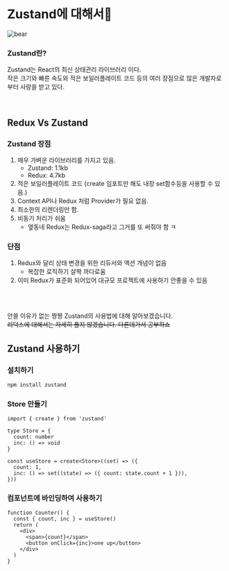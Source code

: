 # Zustand에 대해서🐻
![bear](https://github.com/user-attachments/assets/114bfeab-4d82-41ec-840b-96018155aa29)

### Zustand란?
Zustand는 React의 최신 상태관리 라이브러리 이다.<br/>
작은 크기와 빠른 속도와 적은 보일러플레이트 코드 등의 여러 장점으로 많은 개발자로부터 사랑을 받고 있다.

<br/>

## Redux Vs Zustand
### Zustand 장점
1. 매우 가벼운 라이브러리를 가지고 있음.
     - Zustand: 1.1kb
     - Redux: 4.7kb
2. 적은 보일러플레이트 코드 (create 임포트만 해도 내장 set함수등을 사용할 수 있음.)
3. Context API나 Redux 처럼 Provider가 필요 없음.
4. 최소한의 리렌더링만 함.
5. 비동기 처리가 쉬움
     - 옆동네 Redux는 Redux-saga라고 그거를 또 써줘야 함 ㅋ

### 단점
1. Redux와 달리 상태 변경을 위한 리듀서와 액션 개념이 없음
     - 복잡한 로직하기 살짝 까다로움
2. 이미 Redux가 표준화 되어있어 대규모 프로젝트에 사용하기 안좋을 수 있음

<br/>
<br/>

안쓸 이유가 없는 짱짱 Zustand의 사용법에 대해 알아보겠습니다. <br/>
~~리덕스에 대해서는 자세히 풀지 않겠습니다. 다른데가서 공부하쇼~~

## Zustand 사용하기

### 설치하기
```bash
npm install zustand
```

### Store 만들기
```tsx         
import { create } from 'zustand'

type Store = {
  count: number
  inc: () => void
}

const useStore = create<Store>((set) => ({
  count: 1,
  inc: () => set((state) => ({ count: state.count + 1 })),
}))
```

### 컴포넌트에 바인딩하여 사용하기
```tsx
function Counter() {
  const { count, inc } = useStore()
  return (
    <div>
      <span>{count}</span>
      <button onClick={inc}>one up</button>
    </div>
  )
}

```
